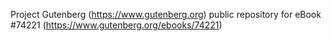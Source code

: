 Project Gutenberg (https://www.gutenberg.org) public repository for eBook #74221 (https://www.gutenberg.org/ebooks/74221)
